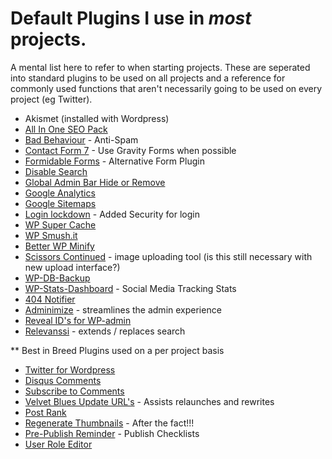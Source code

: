 # Default Plugins I use in *most* projects. 
A mental list here to refer to when starting projects. These are seperated into standard plugins to be used on all projects and a reference for commonly used functions that aren't necessarily going to be used on every project (eg Twitter).

* Akismet (installed with Wordpress)
* [All In One SEO Pack](http://wordpress.org/extend/plugins/all-in-one-seo-pack/)
* [Bad Behaviour](http://wordpress.org/extend/plugins/bad-behavior/) - Anti-Spam
* [Contact Form 7](http://wordpress.org/extend/plugins/contact-form-7/) - Use Gravity Forms when possible
* [Formidable Forms](http://wordpress.org/extend/plugins/formidable/) - Alternative Form Plugin
* [Disable Search](http://wordpress.org/extend/plugins/disable-search/) 
* [Global Admin Bar Hide or Remove](http://wordpress.org/extend/plugins/global-admin-bar-hide-or-remove/)
* [Google Analytics](http://wordpress.org/extend/plugins/google-analytics-for-wordpress/)
* [Google Sitemaps](http://wordpress.org/extend/plugins/google-sitemap-generator/)
* [Login lockdown](http://wordpress.org/extend/plugins/login-lockdown/) - Added Security for login
* [WP Super Cache](http://wordpress.org/extend/plugins/wp-super-cache/)
* [WP Smush.it](http://wordpress.org/extend/plugins/wp-smushit/)
* [Better WP Minify](http://wordpress.org/extend/plugins/bwp-minify/)
* [Scissors Continued](http://wordpress.org/extend/plugins/scissors-continued/) - image uploading tool (is this still necessary with new upload interface?)
* [WP-DB-Backup](http://wordpress.org/extend/plugins/wp-db-backup/)
* [WP-Stats-Dashboard](http://wordpress.org/extend/plugins/wp-stats-dashboard/) - Social Media Tracking Stats
* [404 Notifier](http://wordpress.org/extend/plugins/404-notifier/)
* [Adminimize](http://wordpress.org/extend/plugins/adminimize/) - streamlines the admin experience
* [Reveal ID's for WP-admin](http://wordpress.org/extend/plugins/reveal-ids-for-wp-admin-25)
* [Relevanssi](http://wordpress.org/extend/plugins/relevanssi) - extends / replaces search

** Best in Breed Plugins used on a per project basis
* [Twitter for Wordpress](http://wordpress.org/extend/plugins/twitter-for-wordpress/)
* [Disqus Comments](http://disqus.com/)
* [Subscribe to Comments](http://wordpress.org/extend/plugins/subscribe-to-comments/)
* [Velvet Blues Update URL's](http://wordpress.org/extend/plugins/velvet-blues-update-urls/) - Assists relaunches and rewrites
* [Post Rank](http://wordpress.org/extend/plugins/postrank/)
* [Regenerate Thumbnails](http://wordpress.org/extend/plugins/regenerate-thumbnails/) - After the fact!!!
* [Pre-Publish Reminder](http://ericulous.com/2007/03/19/wp-plugin-genki-pre-publish-reminder/) - Publish Checklists
* [User Role Editor](http://wordpress.org/extend/plugins/user-role-editor/)
